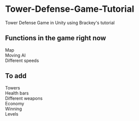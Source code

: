 # Tower-Defense-Game-Tutorial

Tower Defense Game in Unity using Brackey's tutorial

## Functions in the game right now

Map <br>
Moving AI <br>
Different speeds <br>

## To add

Towers <br>
Health bars <br>
Different weapons <br>
Economy <br>
Winning <br>
Levels <br>